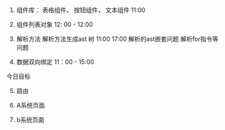 1. 组件库： 
    表格组件， 按钮组件， 文本组件 11:00
2. 组件列表对象 12: 00 - 12:00

3. 解析方法  解析方法生成ast 树 11:00 
17:00
   解析的ast嵌套问题
   解析for指令等问题
     
4. 数据双向绑定  11：00 - 15:00 

今日目标

5. 路由

6. A系统页面

7. b系统页面